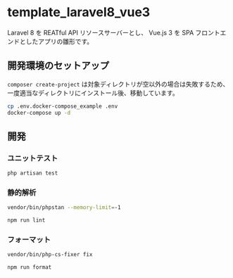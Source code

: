 # template_laravel8_vue3
Laravel 8 を REATful API リソースサーバーとし、 Vue.js 3 を SPA フロントエンドとしたアプリの雛形です。

## 開発環境のセットアップ
`composer create-project` は対象ディレクトリが空以外の場合は失敗するため、一度適当なディレクトリにインストール後、移動しています。

```bash
cp .env.docker-compose_example .env
docker-compose up -d
```

## 開発
### ユニットテスト
```bash
php artisan test
```

### 静的解析
```bash
vendor/bin/phpstan --memory-limit=-1

npm run lint
```

### フォーマット
```bash
vendor/bin/php-cs-fixer fix

npm run format
```
